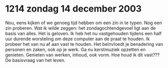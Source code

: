 # 1214 zondag 14 december 2003
Nou, eens kijken of we genoeg tijd hebben om een zin in te typen. Nog een zin proberen. Wat ik wilde zeggen: het zondagochtendgevoel ligt aan de basis van alles. Het is geloven. Ik heb het nu vastgehouden tijdens een half uur durende worsteling om deze computer aan de praat te houden. Ik probeer het van nu af aan vast te houden. Het beïnvloedt je benadering van personen en zaken, ook op je werk. Ga nu kerstmuziek opzetten en genieten. Genieten van werken, inhoud, ook vorm. Hoe houd ik dit vast??? De basisvraag van het leven.